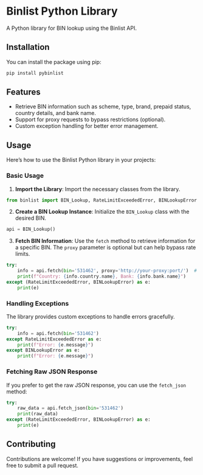 # Binlist Python Library

A Python library for BIN lookup using the Binlist API.

## Installation

You can install the package using pip:

```bash
pip install pybinlist
```

## Features

- Retrieve BIN information such as scheme, type, brand, prepaid status, country details, and bank name.
- Support for proxy requests to bypass restrictions (optional).
- Custom exception handling for better error management.

## Usage

Here’s how to use the Binlist Python library in your projects:

### Basic Usage

1. **Import the Library**: Import the necessary classes from the library.

```python
from binlist import BIN_Lookup, RateLimitExceededError, BINLookupError
```

2. **Create a BIN Lookup Instance**: Initialize the `BIN_Lookup` class with the desired BIN.

```python
api = BIN_Lookup()
```

3. **Fetch BIN Information**: Use the `fetch` method to retrieve information for a specific BIN. The `proxy` parameter is optional but can help bypass rate limits.

```python
try:
    info = api.fetch(bin='531462', proxy='http://your-proxy:port/')  # Proxy is optional
    print(f"Country: {info.country.name}, Bank: {info.bank.name}")
except (RateLimitExceededError, BINLookupError) as e:
    print(e)
```

### Handling Exceptions

The library provides custom exceptions to handle errors gracefully.

```python
try:
    info = api.fetch(bin='531462')
except RateLimitExceededError as e:
    print(f"Error: {e.message}")
except BINLookupError as e:
    print(f"Error: {e.message}")
```

### Fetching Raw JSON Response

If you prefer to get the raw JSON response, you can use the `fetch_json` method:

```python
try:
    raw_data = api.fetch_json(bin='531462')
    print(raw_data)
except (RateLimitExceededError, BINLookupError) as e:
    print(e)
```

## Contributing

Contributions are welcome! If you have suggestions or improvements, feel free to submit a pull request.